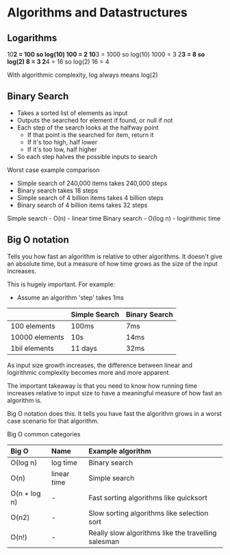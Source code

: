 # Algorithms and Datastructures

## Logarithms

10**2 = 100 so log(10) 100 = 2
10**3 = 1000 so log(10) 1000 = 3
2**3 = 8 so log(2) 8 = 3
2**4 = 16 so log(2) 16 = 4

With algorithmic complexity, log always means log(2)

## Binary Search

- Takes a sorted list of elements as input
- Outputs the searched for element if found, or null if not
- Each step of the search looks at the halfway point
  - If that point is the searched for item, return it
  - If it's too high, half lower
  - If it's too low, half higher
- So each step halves the possible inputs to search

Worst case example comparison

- Simple search of 240,000 items takes 240,000 steps
- Binary search takes 18 steps
- Simple search of 4 billion items takes 4 billion steps
- Binary search of 4 billion items takes 32 steps

Simple search - O(n) - linear time
Binary search - O(log n) - logirithmic time

## Big O notation

Tells you how fast an algorithm is relative to other algorithms. It doesn't give an absolute time, but a measure of how time grows as the size of the input increases.

This is hugely important. For example:

- Assume an algorithm 'step' takes 1ms

|                | Simple Search | Binary Search |
| :------------- | :------------ | :------------ |
| 100 elements   | 100ms         | 7ms           |
| 10000 elements | 10s           | 14ms          |
| 1bil elements  | 11 days       | 32ms          |

As input size growth increases, the difference between linear and logirithmic complexity becomes more and more apparent.

The important takeaway is that you need to know how running time increases relative to input size to have a meaningful measure of how fast an algorithm is.

Big O notation does this. It tells you have fast the algorithm grows in a worst case scenario for that algorithm.

Big O common categories

| Big O        | Name        | Example algorithm                                   |
| :----------- | :---------- | :-------------------------------------------------- |
| O(log n)     | log time    | Binary search                                       |
| O(n)         | linear time | Simple search                                       |
| O(n + log n) | -           | Fast sorting algorithms like quicksort              |
| O(n2)        | -           | Slow sorting algorithms like selection sort         |
| O(n!)        | -           | Really slow algorithms like the travelling salesman |

